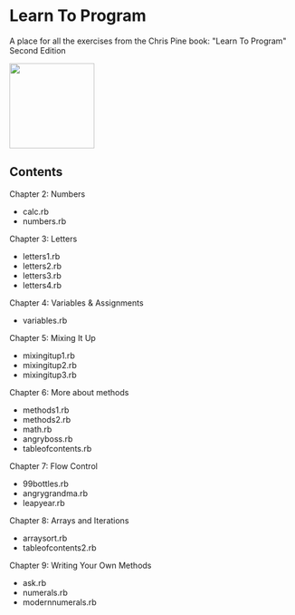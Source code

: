 # Learn To Program
A place for all the exercises from the Chris Pine book: "Learn To Program" Second Edition

[<img src="https://pine.fm/images/LTP2_cover.jpg" width=150>](https://drive.google.com/file/d/0Bz17qR4zZedib0M5RnRwWFl3MUk/view)
  
## Contents  

Chapter 2: Numbers
* calc.rb
* numbers.rb
  
Chapter 3: Letters
* letters1.rb
* letters2.rb
* letters3.rb
* letters4.rb
  
Chapter 4: Variables & Assignments
* variables.rb

Chapter 5: Mixing It Up
* mixingitup1.rb
* mixingitup2.rb
* mixingitup3.rb

Chapter 6: More about methods
* methods1.rb
* methods2.rb
* math.rb
* angryboss.rb
* tableofcontents.rb

Chapter 7: Flow Control
* 99bottles.rb
* angrygrandma.rb
* leapyear.rb

Chapter 8: Arrays and Iterations
* arraysort.rb
* tableofcontents2.rb

Chapter 9: Writing Your Own Methods
* ask.rb
* numerals.rb
* modernnumerals.rb



